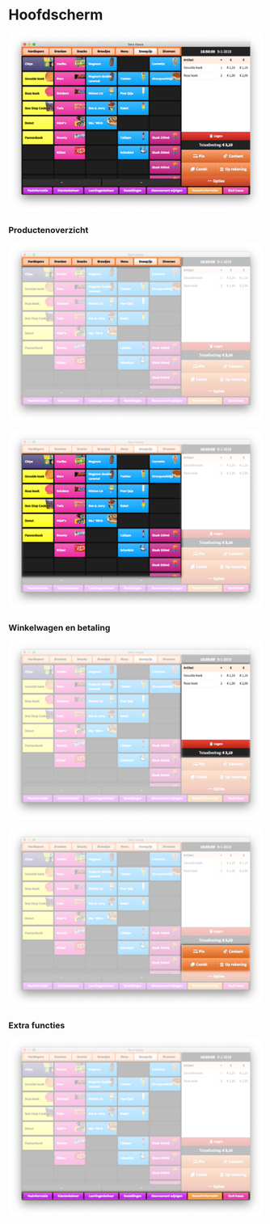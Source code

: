 # Hoofdscherm

![](../.gitbook/assets/04-main_screen.png)

### Productenoverzicht

![](../.gitbook/assets/04-main_screen-tabs.png)

![](../.gitbook/assets/04-main_screen-products.png)

### Winkelwagen en betaling

![](../.gitbook/assets/04-main_screen-cart.png)

![](../.gitbook/assets/04-main_screen-payment1.png)

### Extra functies

![](../.gitbook/assets/04-main_screen-extra.png)

